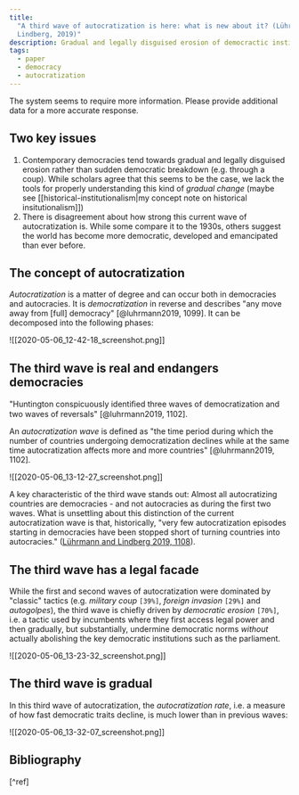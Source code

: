 ```yaml
---
title:
  "A third wave of autocratization is here: what is new about it? (Lührmann &
  Lindberg, 2019)"
description: Gradual and legally disguised erosion of democractic institutions
tags:
  - paper
  - democracy
  - autocratization
---
```


The system seems to require more information. Please provide additional data for
a more accurate response.

## Two key issues

1.  Contemporary democracies tend towards gradual and legally disguised erosion
    rather than sudden democratic breakdown (e.g. through a coup). While
    scholars agree that this seems to be the case, we lack the tools for
    properly understanding this kind of _gradual change_ (maybe see
    [[historical-institutionalism|my concept note on historical insitutionalism]])
2.  There is disagreement about how strong this current wave of autocratization
    is. While some compare it to the 1930s, others suggest the world has become
    more democratic, developed and emancipated than ever before.

## The concept of autocratization

_Autocratization_ is a matter of degree and can occur both in democracies and
autocracies. It is _democratization_ in reverse and describes "any move away
from [full] democracy" [@luhrmann2019, 1099]. It can be decomposed into the
following phases:

![[2020-05-06_12-42-18_screenshot.png]]

## The third wave is real and endangers democracies

"Huntington conspicuously identiﬁed three waves of democratization and two waves
of reversals" [@luhrmann2019, 1102].

An _autocratization wave_ is defined as "the time period during which the number
of countries undergoing democratization declines while at the same time
autocratization affects more and more countries" [@luhrmann2019, 1102].

![[2020-05-06_13-12-27_screenshot.png]]

A key characteristic of the third wave stands out: Almost all autocratizing
countries are democracies - and not autocracies as during the first two waves.
What is unsettling about this distinction of the current autocratization wave is
that, historically, "very few autocratization episodes starting in democracies
have been stopped short of turning countries into autocracies."
([Lührmann and Lindberg 2019, 1108](#orgd9bf005)).

## The third wave has a legal facade

While the first and second waves of autocratization were dominated by "classic"
tactics (e.g. _military coup_ <code>[39%]</code>, _foreign invasion_
<code>[29%]</code> and _autogolpes_), the third wave is chiefly driven by
_democratic erosion_ <code>[70%]</code>, i.e. a tactic used by incumbents where
they first access legal power and then gradually, but substantially, undermine
democratic norms _without_ actually abolishing the key democratic institutions
such as the parliament.

![[2020-05-06_13-23-32_screenshot.png]]

## The third wave is gradual

In this third wave of autocratization, the _autocratization rate_, i.e. a
measure of how fast democratic traits decline, is much lower than in previous
waves:

![[2020-05-06_13-32-07_screenshot.png]]

## Bibliography

[^ref]
